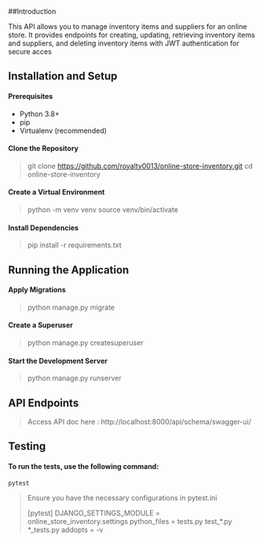 
##Introduction

This API allows you to manage inventory items and suppliers for an online store. It provides endpoints for creating, updating, retrieving inventory items and suppliers, and deleting inventory items with JWT authentication for secure acces

## Installation and Setup
#### Prerequisites
- Python 3.8+
- pip
- Virtualenv (recommended)
#### Clone the Repository
> git clone https://github.com/royalty0013/online-store-inventory.git
> cd online-store-inventory
#### Create a Virtual Environment
> python -m venv venv
> source venv/bin/activate
#### Install Dependencies
> pip install -r requirements.txt

## Running the Application
#### Apply Migrations
> python manage.py migrate
#### Create a Superuser
> python manage.py createsuperuser
#### Start the Development Server
> python manage.py runserver

## API Endpoints
> Access API doc here : http://localhost:8000/api/schema/swagger-ui/

## Testing
#### To run the tests, use the following command:
`pytest`
> Ensure you have the necessary configurations in pytest.ini
>
> [pytest]
> DJANGO_SETTINGS_MODULE = online_store_inventory.settings
> python_files = tests.py test_*.py *_tests.py
> addopts = -v
